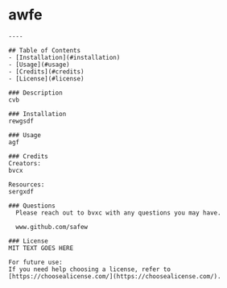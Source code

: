 # awfe
    ----
  
    ## Table of Contents
    - [Installation](#installation)
    - [Usage](#usage)
    - [Credits](#credits)
    - [License](#license)
    
    ### Description
    cvb
      
    ### Installation
    rewgsdf
    
    ### Usage
    agf
      
    ### Credits
    Creators:
    bvcx
    
    Resources:
    sergxdf
  
    ### Questions
      Please reach out to bvxc with any questions you may have.
  
      www.github.com/safew
    
    ### License
    MIT TEXT GOES HERE
    
    For future use:
    If you need help choosing a license, refer to [https://choosealicense.com/](https://choosealicense.com/).
    
    